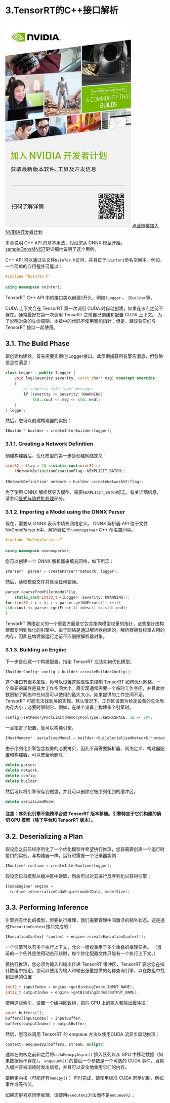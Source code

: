 # 3.TensorRT的C++接口解析
![](rdp.jpg)
[点此链接加入NVIDIA开发者计划](https://developer.nvidia.com/zh-cn/developer-program)

本章说明 C++ API 的基本用法，假设您从 ONNX 模型开始。 [sampleOnnxMNIST](https://github.com/NVIDIA/TensorRT/tree/main/samples/sampleOnnxMNIST)更详细地说明了这个用例。

C++ API 可以通过头文件`NvInfer.h`访问，并且位于`nvinfer1`命名空间中。例如，一个简单的应用程序可能以：
```C++
#include “NvInfer.h”

using namespace nvinfer1;
```
TensorRT C++ API 中的接口类以前缀`I`开头，例如`ILogger` 、 `IBuilder`等。

CUDA 上下文会在 TensorRT 第一次调用 CUDA 时自动创建，如果在该点之前不存在。通常最好在第一次调用 TensoRT 之前自己创建和配置 CUDA 上下文。
为了说明对象的生命周期，本章中的代码不使用智能指针；但是，建议将它们与 TensorRT 接口一起使用。

## 3.1. The Build Phase
要创建构建器，首先需要实例化ILogger接口。此示例捕获所有警告消息，但忽略信息性消息：

```C++
class Logger : public ILogger {
    void log(Severity severity, const char* msg) noexcept override
    {
        // suppress info-level messages
        if (severity <= Severity::kWARNING)
            std::cout << msg << std::endl;
    }
} logger;
```
然后，您可以创建构建器的实例：

```C++
IBuilder* builder = createInferBuilder(logger);
```

### 3.1.1. Creating a Network Definition
创建构建器后，优化模型的第一步是创建网络定义：
```C++
uint32_t flag = 1U <<static_cast<uint32_t>
    (NetworkDefinitionCreationFlag::kEXPLICIT_BATCH); 

INetworkDefinition* network = builder->createNetworkV2(flag);
```
为了使用 ONNX 解析器导入模型，需要`kEXPLICIT_BATCH`标志。有关详细信息，请参阅[显式与隐式批处理](https://docs.nvidia.com/deeplearning/tensorrt/developer-guide/index.html#explicit-implicit-batch)部分。

### 3.1.2. Importing a Model using the ONNX Parser

现在，需要从 ONNX 表示中填充网络定义。 ONNX 解析器 API 位于文件NvOnnxParser.h中，解析器位于`nvonnxparser` C++ 命名空间中。

```C++
#include “NvOnnxParser.h”

using namespace nvonnxparser;
```
您可以创建一个 ONNX 解析器来填充网络，如下所示：

```C++
IParser*  parser = createParser(*network, logger);
```
然后，读取模型文件并处理任何错误。

```C++
parser->parseFromFile(modelFile, 
    static_cast<int32_t>(ILogger::Severity::kWARNING));
for (int32_t i = 0; i < parser.getNbErrors(); ++i){
std::cout << parser->getError(i)->desc() << std::endl;
}
```
TensorRT 网络定义的一个重要方面是它包含指向模型权重的指针，这些指针由构建器复制到优化的引擎中。由于网络是通过解析器创建的，解析器拥有权重占用的内存，因此在构建器运行之前不应删除解析器对象。

### 3.1.3. Building an Engine
下一步是创建一个构建配置，指定 TensorRT 应该如何优化模型。
```C++
IBuilderConfig* config = builder->createBuilderConfig();
```
这个接口有很多属性，你可以设置这些属性来控制 TensorRT 如何优化网络。一个重要的属性是最大工作空间大小。层实现通常需要一个临时工作空间，并且此参数限制了网络中任何层可以使用的最大大小。如果提供的工作空间不足，TensorRT 可能无法找到层的实现。默认情况下，工作区设置为给定设备的总全局内存大小；必要时限制它，例如，在单个设备上构建多个引擎时。

```C++
config->setMemoryPoolLimit(MemoryPoolType::kWORKSPACE, 1U << 20);
```

一旦指定了配置，就可以构建引擎。
```C++
IHostMemory*  serializedModel = builder->buildSerializedNetwork(*network, *config);

```
由于序列化引擎包含权重的必要拷贝，因此不再需要解析器、网络定义、构建器配置和构建器，可以安全地删除：
```C++
delete parser;
delete network;
delete config;
delete builder;
```
然后可以将引擎保存到磁盘，并且可以删除它被序列化到的缓冲区。
```C++
delete serializedModel
```

#### 注意：序列化引擎不能跨平台或 TensorRT 版本移植。引擎特定于它们构建的确切 GPU 模型（除了平台和 TensorRT 版本）。

## 3.2. Deserializing a Plan
假设您之前已经序列化了一个优化模型并希望执行推理，您将需要创建一个运行时接口的实例。与构建器一样，运行时需要一个记录器实例：

```C++
IRuntime* runtime = createInferRuntime(logger);
```

假设您已将模型从缓冲区中读取，然后可以对其进行反序列化以获得引擎：

```C++
ICudaEngine* engine = 
  runtime->deserializeCudaEngine(modelData, modelSize);
```

## 3.3. Performing Inference
引擎拥有优化的模型，但要执行推理，我们需要管理中间激活的额外状态。这是通过`ExecutionContext`接口完成的：
```C++
IExecutionContext *context = engine->createExecutionContext();
```

一个引擎可以有多个执行上下文，允许一组权重用于多个重叠的推理任务。 （当前的一个例外是使用动态形状时，每个优化配置文件只能有一个执行上下文。）

要执行推理，您必须为输入和输出传递 TensorRT 缓冲区，TensorRT 要求您在指针数组中指定。您可以使用为输入和输出张量提供的名称查询引擎，以在数组中找到正确的位置：
```C++
int32_t inputIndex = engine->getBindingIndex(INPUT_NAME);
int32_t outputIndex = engine->getBindingIndex(OUTPUT_NAME);
```

使用这些索引，设置一个缓冲区数组，指向 GPU 上的输入和输出缓冲区：
```C++
void* buffers[2];
buffers[inputIndex] = inputBuffer;
buffers[outputIndex] = outputBuffer;
```
然后，您可以调用 TensorRT 的 enqueue 方法以使用CUDA 流异步启动推理：

```C++
context->enqueueV2(buffers, stream, nullptr);

```
通常在内核之前和之后将`cudaMemcpyAsync()` 排入队列以从 GPU 中移动数据（如果数据尚不存在）。 `enqueueV2()`的最后一个参数是一个可选的 CUDA 事件，当输入缓冲区被消耗时发出信号，并且可以安全地重用它们的内存。

要确定内核（可能还有`memcpy()` ）何时完成，请使用标准 CUDA 同步机制，例如事件或等待流。

如果您更喜欢同步推理，请使用`executeV2`方法而不是`enqueueV2 `。



